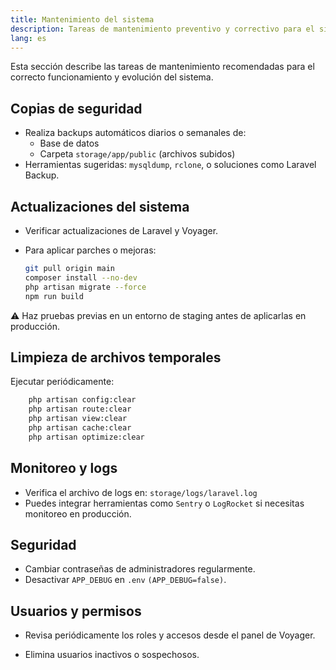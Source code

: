 ```yaml
---
title: Mantenimiento del sistema
description: Tareas de mantenimiento preventivo y correctivo para el sistema de consulta catastral.
lang: es
---
```


Esta sección describe las tareas de mantenimiento recomendadas para el correcto funcionamiento y evolución del sistema.

## Copias de seguridad

- Realiza backups automáticos diarios o semanales de:
  - Base de datos
  - Carpeta `storage/app/public` (archivos subidos)
- Herramientas sugeridas: `mysqldump`, `rclone`, o soluciones como Laravel Backup.

## Actualizaciones del sistema

- Verificar actualizaciones de Laravel y Voyager.
- Para aplicar parches o mejoras:

  ```bash
  git pull origin main
  composer install --no-dev
  php artisan migrate --force
  npm run build
  ```

⚠️ Haz pruebas previas en un entorno de staging antes de aplicarlas en producción.

## Limpieza de archivos temporales

 Ejecutar periódicamente:
```bash
    php artisan config:clear
    php artisan route:clear
    php artisan view:clear
    php artisan cache:clear
    php artisan optimize:clear
```

## Monitoreo y logs
- Verifica el archivo de logs en: `storage/logs/laravel.log`
- Puedes integrar herramientas como `Sentry` o `LogRocket` si necesitas monitoreo en producción.

## Seguridad
- Cambiar contraseñas de administradores regularmente.
- Desactivar `APP_DEBUG` en `.env` `(APP_DEBUG=false)`.

## Usuarios y permisos
- Revisa periódicamente los roles y accesos desde el panel de Voyager.

- Elimina usuarios inactivos o sospechosos.